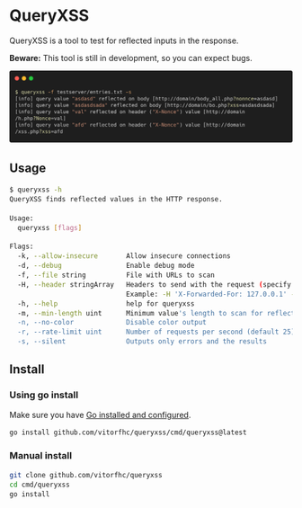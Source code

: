 # QueryXSS

QueryXSS is a tool to test for reflected inputs in the response.

**Beware:** This tool is still in development, so you can expect bugs.

![](docs/img/example.png)

## Usage

```bash
$ queryxss -h                                    
QueryXSS finds reflected values in the HTTP response.

Usage:
  queryxss [flags]

Flags:
  -k, --allow-insecure       Allow insecure connections
  -d, --debug                Enable debug mode
  -f, --file string          File with URLs to scan
  -H, --header stringArray   Headers to send with the request (specify multiple times)
                             Example: -H 'X-Forwarded-For: 127.0.0.1' -H 'X-Random: 1234'
  -h, --help                 help for queryxss
  -m, --min-length uint      Minimum value's length to scan for reflections (default 3)
  -n, --no-color             Disable color output
  -r, --rate-limit uint      Number of requests per second (default 25)
  -s, --silent               Outputs only errors and the results
```

## Install

### Using go install

Make sure you have [Go installed and configured](https://go.dev/doc/install).

```bash
go install github.com/vitorfhc/queryxss/cmd/queryxss@latest
```

### Manual install

```bash
git clone github.com/vitorfhc/queryxss
cd cmd/queryxss
go install
```